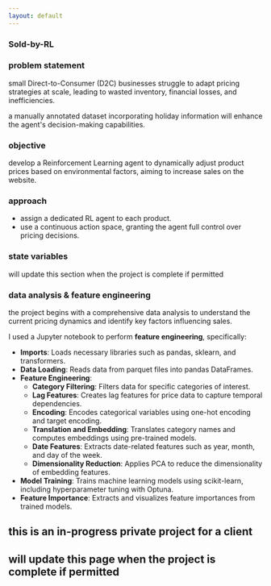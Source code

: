 ```yaml
---
layout: default
---
```


### Sold-by-RL

### problem statement
small Direct-to-Consumer (D2C) businesses struggle to adapt pricing strategies at scale, leading to wasted inventory, financial losses, and inefficiencies.

a manually annotated dataset incorporating holiday information will enhance the agent's decision-making capabilities.

### objective
develop a Reinforcement Learning agent to dynamically adjust product prices based on environmental factors, aiming to increase sales on the website.

### approach
- assign a dedicated RL agent to each product.
- use a continuous action space, granting the agent full control over pricing decisions.

### state variables
will update this section when the project is complete if permitted

### data analysis & feature engineering

the project begins with a comprehensive data analysis to understand the current pricing dynamics and identify key factors influencing sales.

I used a Jupyter notebook to perform **feature engineering**, specifically:

- **Imports**: Loads necessary libraries such as pandas, sklearn, and transformers.
- **Data Loading**: Reads data from parquet files into pandas DataFrames.
- **Feature Engineering**:
  - **Category Filtering**: Filters data for specific categories of interest.
  - **Lag Features**: Creates lag features for price data to capture temporal dependencies.
  - **Encoding**: Encodes categorical variables using one-hot encoding and target encoding.
  - **Translation and Embedding**: Translates category names and computes embeddings using pre-trained models.
  - **Date Features**: Extracts date-related features such as year, month, and day of the week.
  - **Dimensionality Reduction**: Applies PCA to reduce the dimensionality of embedding features.
- **Model Training**: Trains machine learning models using scikit-learn, including hyperparameter tuning with Optuna.
- **Feature Importance**: Extracts and visualizes feature importances from trained models.

## this is an in-progress private project for a client

## will update this page when the project is complete if permitted